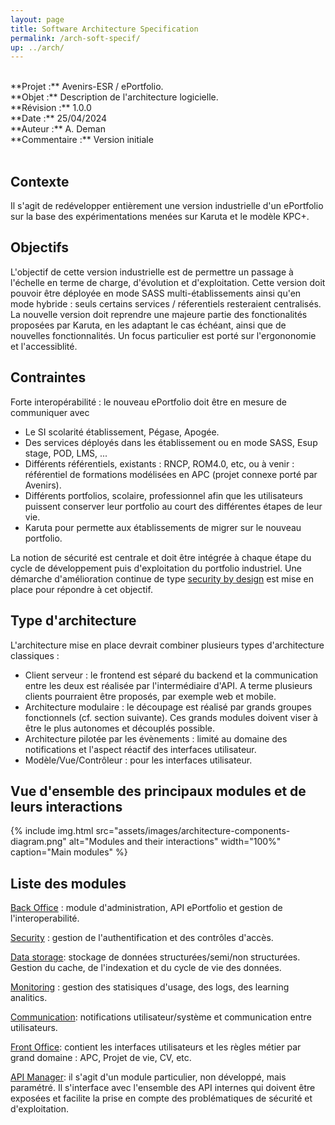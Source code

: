 ```yaml
---
layout: page
title: Software Architecture Specification
permalink: /arch-soft-specif/
up: ../arch/
---
```

<br/>
**Projet :** Avenirs-ESR / ePortfolio. <br/>
**Objet :** Description de l'architecture logicielle.<br/>
**Révision :** 1.0.0<br/>
**Date :** 25/04/2024<br/>
**Auteur :** A. Deman<br/>
**Commentaire :** Version initiale<br/>
<br/>

## Contexte
Il s'agit de redévelopper entièrement une version industrielle d'un ePortfolio sur la base des expérimentations menées sur Karuta et le  modèle KPC+. 

## Objectifs
L'objectif de cette version industrielle est de permettre un passage à l'échelle en terme de charge, d'évolution et d'exploitation. 
Cette version doit pouvoir être déployée en mode SASS multi-établissements ainsi qu'en mode hybride : seuls certains services / réferentiels resteraient centralisés.
La nouvelle version doit reprendre une majeure partie des fonctionalités proposées par Karuta, en les adaptant le cas échéant, ainsi que de nouvelles fonctionnalités. Un focus particulier est porté sur l'ergononomie et l'accessiblité.

## Contraintes
Forte interopérabilité : le nouveau ePortfolio doit être en mesure de communiquer avec 
- Le SI scolarité établissement, Pégase, Apogée. 
- Des services déployés dans les établissement ou en mode SASS, Esup stage, POD, LMS, ...
- Différents référentiels, existants : RNCP, ROM4.0, etc, ou à venir : référentiel de formations modélisées en APC (projet connexe porté par Avenirs).
- Différents portfolios, scolaire, professionnel afin que les utilisateurs puissent conserver leur portfolio au court des différentes étapes de leur vie.
- Karuta pour permette aux établissements de migrer sur le nouveau portfolio.
  
La notion de sécurité est centrale et doit être intégrée à chaque étape du cycle de développement puis d'exploitation du portfolio industriel. Une démarche d'amélioration continue de type [security by design](../security-by-design/index.markdown) est mise en place pour répondre à cet objectif.

## Type d'architecture
L'architecture mise en place devrait combiner plusieurs types d'architecture classiques :
- Client serveur : le frontend est séparé du backend et la communication entre les deux est réalisée par l'intermédiaire d'API. A terme plusieurs clients pourraient être proposés, par exemple web et mobile.
- Architecture modulaire : le découpage est réalisé par grands groupes fonctionnels (cf. section suivante). Ces grands modules doivent viser à être le plus autonomes et découplés possible.
- Architecture pilotée par les évènements : limité au domaine des notifications  et l'aspect réactif des interfaces utilisateur.
- Modèle/Vue/Contrôleur : pour les interfaces utilisateur.

## Vue d'ensemble des principaux modules et de leurs interactions

{% include img.html
        src="assets/images/architecture-components-diagram.png"
        alt="Modules and their interactions"
        width="100%"
        caption="Main modules"
%}

## Liste des modules

[Back Office](./architecture-back-office.markdown) : module d'administration, API ePortfolio et gestion de l'interoperabilité.

[Security](../arch-soft-specif-security) : gestion de l'authentification et des contrôles d'accès.

[Data storage](./architecture-data-storage.markdown): stockage de données structurées/semi/non structurées. Gestion du cache, de l'indexation et du cycle de vie des données.

[Monitoring](./architecture-monitoring.markdown) : gestion des statisiques d'usage, des logs, des learning analitics.

[Communication](./architecture-communication.markdown): notifications utilisateur/système et communication entre utilisateurs.

[Front Office](./architecture-front-office.markdown): contient les interfaces utilisateurs et les règles métier par grand domaine : APC, Projet de vie, CV, etc.

[API Manager](./architecture-apim.markdown): il s'agit d'un module particulier, non développé, mais paramétré. Il s'interface avec l'ensemble des API internes qui doivent être exposées et facilite la prise en compte des problématiques de sécurité et d'exploitation. 



